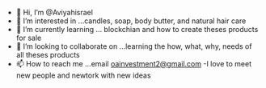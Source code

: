 - 👋 Hi, I’m @Aviyahisrael
- 👀 I’m interested in ...candles, soap, body butter, and natural hair care
- 🌱 I’m currently learning ... blockchian and how to create theses products for sale
- 💞️ I’m looking to collaborate on ...learning the how, what, why, needs of all theses products 
- 📫 How to reach me ...email oainvestment2@gmail.com
-I love to meet new people and newtork with new ideas

<!---
Aviyahisrael/Aviyahisrael is a ✨ special ✨ repository because its `README.md` (this file) appears on your GitHub profile.
You can click the Preview link to take a look at your changes.
--->
